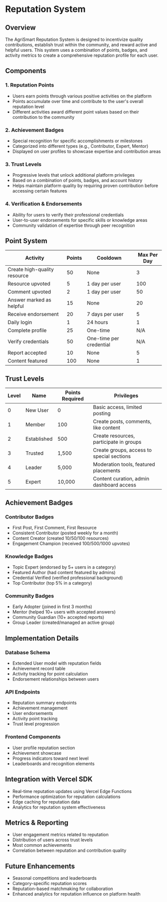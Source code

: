 # Reputation System

## Overview
The AgriSmart Reputation System is designed to incentivize quality contributions, establish trust within the community, and reward active and helpful users. This system uses a combination of points, badges, and activity metrics to create a comprehensive reputation profile for each user.

## Components

### 1. Reputation Points
- Users earn points through various positive activities on the platform
- Points accumulate over time and contribute to the user's overall reputation level
- Different activities award different point values based on their contribution to the community

### 2. Achievement Badges
- Special recognition for specific accomplishments or milestones
- Categorized into different types (e.g., Contributor, Expert, Mentor)
- Displayed on user profiles to showcase expertise and contribution areas

### 3. Trust Levels
- Progressive levels that unlock additional platform privileges
- Based on a combination of points, badges, and account history
- Helps maintain platform quality by requiring proven contribution before accessing certain features

### 4. Verification & Endorsements
- Ability for users to verify their professional credentials
- User-to-user endorsements for specific skills or knowledge areas
- Community validation of expertise through peer recognition

## Point System

| Activity | Points | Cooldown | Max Per Day |
|----------|--------|----------|-------------|
| Create high-quality resource | 50 | None | 3 |
| Resource upvoted | 5 | 1 day per user | 100 |
| Comment upvoted | 2 | 1 day per user | 50 |
| Answer marked as helpful | 15 | None | 20 |
| Receive endorsement | 20 | 7 days per user | 5 |
| Daily login | 1 | 24 hours | 1 |
| Complete profile | 25 | One-time | N/A |
| Verify credentials | 50 | One-time per credential | N/A |
| Report accepted | 10 | None | 5 |
| Content featured | 100 | None | 1 |

## Trust Levels

| Level | Name | Points Required | Privileges |
|-------|------|----------------|------------|
| 0 | New User | 0 | Basic access, limited posting |
| 1 | Member | 100 | Create posts, comments, like content |
| 2 | Established | 500 | Create resources, participate in groups |
| 3 | Trusted | 1,500 | Create groups, access to special sections |
| 4 | Leader | 5,000 | Moderation tools, featured placements |
| 5 | Expert | 10,000 | Content curation, admin dashboard access |

## Achievement Badges

### Contributor Badges
- First Post, First Comment, First Resource
- Consistent Contributor (posted weekly for a month)
- Content Creator (created 10/50/100 resources)
- Engagement Champion (received 100/500/1000 upvotes)

### Knowledge Badges
- Topic Expert (endorsed by 5+ users in a category)
- Featured Author (had content featured by admins)
- Credential Verified (verified professional background)
- Top Contributor (top 5% in a category)

### Community Badges
- Early Adopter (joined in first 3 months)
- Mentor (helped 10+ users with accepted answers)
- Community Guardian (10+ accepted reports)
- Group Leader (created/managed an active group)

## Implementation Details

### Database Schema
- Extended User model with reputation fields
- Achievement record table
- Activity tracking for point calculation
- Endorsement relationships between users

### API Endpoints
- Reputation summary endpoints
- Achievement management
- User endorsements
- Activity point tracking
- Trust level progression

### Frontend Components
- User profile reputation section
- Achievement showcase
- Progress indicators toward next level
- Leaderboards and recognition elements

## Integration with Vercel SDK
- Real-time reputation updates using Vercel Edge Functions
- Performance optimization for reputation calculations
- Edge caching for reputation data
- Analytics for reputation system effectiveness

## Metrics & Reporting
- User engagement metrics related to reputation
- Distribution of users across trust levels
- Most common achievements
- Correlation between reputation and contribution quality

## Future Enhancements
- Seasonal competitions and leaderboards
- Category-specific reputation scores
- Reputation-based matchmaking for collaboration
- Enhanced analytics for reputation influence on platform health
